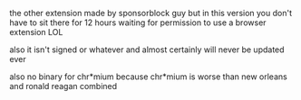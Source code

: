 the other extension made by sponsorblock guy but in this version you don't have to sit there for 12 hours waiting for permission to use a browser extension LOL

also it isn't signed or whatever and almost certainly will never be updated ever

also no binary for chr\*mium because chr\*mium is worse than new orleans and ronald reagan combined
